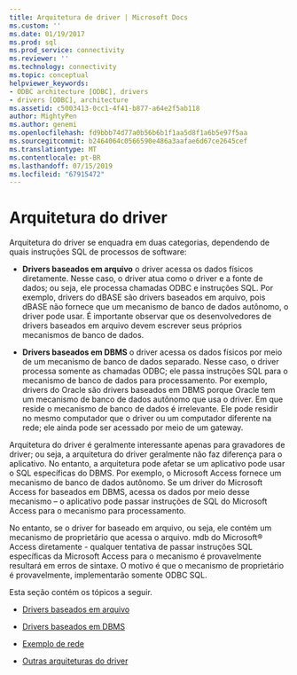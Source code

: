 ```yaml
---
title: Arquitetura de driver | Microsoft Docs
ms.custom: ''
ms.date: 01/19/2017
ms.prod: sql
ms.prod_service: connectivity
ms.reviewer: ''
ms.technology: connectivity
ms.topic: conceptual
helpviewer_keywords:
- ODBC architecture [ODBC], drivers
- drivers [ODBC], architecture
ms.assetid: c5003413-0cc1-4f41-b877-a64e2f5ab118
author: MightyPen
ms.author: genemi
ms.openlocfilehash: fd9bbb74d77a0b56b6b1f1aa5d8f1a6b5e97f5aa
ms.sourcegitcommit: b2464064c0566590e486a3aafae6d67ce2645cef
ms.translationtype: MT
ms.contentlocale: pt-BR
ms.lasthandoff: 07/15/2019
ms.locfileid: "67915472"
---
```

# <a name="driver-architecture"></a>Arquitetura do driver
Arquitetura do driver se enquadra em duas categorias, dependendo de quais instruções SQL de processos de software:  
  
-   **Drivers baseados em arquivo** o driver acessa os dados físicos diretamente. Nesse caso, o driver atua como o driver e a fonte de dados; ou seja, ele processa chamadas ODBC e instruções SQL. Por exemplo, drivers do dBASE são drivers baseados em arquivo, pois dBASE não fornece que um mecanismo de banco de dados autônomo, o driver pode usar. É importante observar que os desenvolvedores de drivers baseados em arquivo devem escrever seus próprios mecanismos de banco de dados.  
  
-   **Drivers baseados em DBMS** o driver acessa os dados físicos por meio de um mecanismo de banco de dados separado. Nesse caso, o driver processa somente as chamadas ODBC; ele passa instruções SQL para o mecanismo de banco de dados para processamento. Por exemplo, drivers do Oracle são drivers baseados em DBMS porque Oracle tem um mecanismo de banco de dados autônomo que usa o driver. Em que reside o mecanismo de banco de dados é irrelevante. Ele pode residir no mesmo computador que o driver ou um computador diferente na rede; ele ainda pode ser acessado por meio de um gateway.  
  
 Arquitetura do driver é geralmente interessante apenas para gravadores de driver; ou seja, a arquitetura do driver geralmente não faz diferença para o aplicativo. No entanto, a arquitetura pode afetar se um aplicativo pode usar o SQL específicas do DBMS. Por exemplo, o Microsoft Access fornece um mecanismo de banco de dados autônomo. Se um driver do Microsoft Access for baseados em DBMS, acessa os dados por meio desse mecanismo – o aplicativo pode passar instruções de SQL do Microsoft Access para o mecanismo para processamento.  
  
 No entanto, se o driver for baseado em arquivo, ou seja, ele contém um mecanismo de proprietário que acessa o arquivo. mdb do Microsoft® Access diretamente - qualquer tentativa de passar instruções SQL específicas da Microsoft Access para o mecanismo é provavelmente resultará em erros de sintaxe. O motivo é que o mecanismo de proprietário é provavelmente, implementarão somente ODBC SQL.  
  
 Esta seção contém os tópicos a seguir.  
  
-   [Drivers baseados em arquivo](../../odbc/reference/file-based-drivers.md)  
  
-   [Drivers baseados em DBMS](../../odbc/reference/dbms-based-drivers.md)  
  
-   [Exemplo de rede](../../odbc/reference/network-example.md)  
  
-   [Outras arquiteturas do driver](../../odbc/reference/other-driver-architectures.md)
